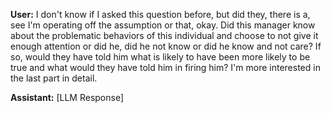 **User:**
I don't know if I asked this question before, but did they, there is a, see I'm operating off the assumption or that, okay. Did this manager know about the problematic behaviors of this individual and choose to not give it enough attention or did he, did he not know or did he know and not care? If so, would they have told him what is likely to have been more likely to be true and what would they have told him in firing him? I'm more interested in the last part in detail.

**Assistant:**
[LLM Response]

